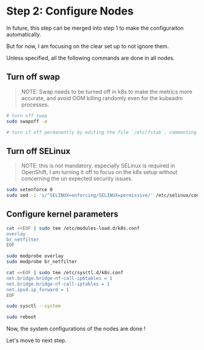 # Step 2:  Configure Nodes

In future, this step can be merged into step 1 to make the configuraiton automatically.

But for now, I am focusing on the clear set up to not ignore them.

Unless specified, all the following commands are done in all nodes.

## Turn off swap

> NOTE: Swap needs to be turned off in k8s to make the metrics more accurate, and avoid OOM killing randomly even for the kubeadm processes.

```bash
# turn off swap
sudo swapoff -a

# turn if off permanently by editing the file `/etc/fstab`, commenting or deleting the line with swap
```

## Turn off SELinux

> NOTE: this is not mandatory, especially SELinux is required in OpenShift, I am turning it off to focus on the k8s setup without concerning the un expected security issues.

```bash
sudo setenforce 0
sudo sed -i 's/^SELINUX=enforcing/SELINUX=permissive/' /etc/selinux/config
```

## Configure kernel parameters

```bash
cat <<EOF | sudo tee /etc/modules-load.d/k8s.conf
overlay
br_netfilter
EOF

sudo modprobe overlay
sudo modprobe br_netfilter

cat <<EOF | sudo tee /etc/sysctl.d/k8s.conf
net.bridge.bridge-nf-call-ip6tables = 1
net.bridge.bridge-nf-call-iptables = 1
net.ipv4.ip_forward = 1
EOF

sudo sysctl --system

sudo reboot
```

Now, the system configurations of the nodes are done !

Let's move to next step.

